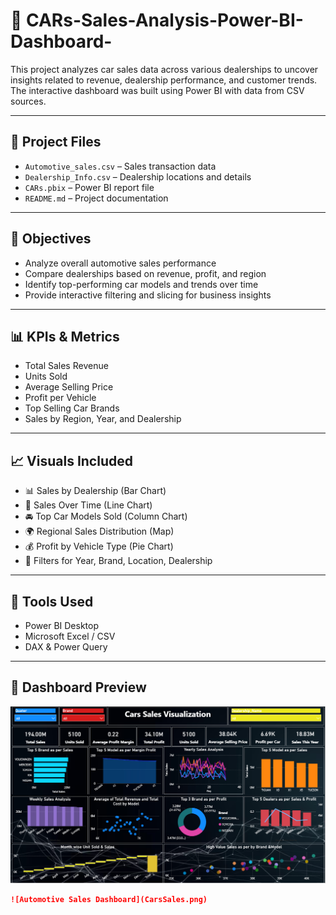 # 🚗 CARs-Sales-Analysis-Power-BI-Dashboard-

This project analyzes car sales data across various dealerships to uncover insights related to revenue, dealership performance, and customer trends. The interactive dashboard was built using Power BI with data from CSV sources.

---

## 📁 Project Files

- `Automotive_sales.csv` – Sales transaction data  
- `Dealership_Info.csv` – Dealership locations and details  
- `CARs.pbix` – Power BI report file  
- `README.md` – Project documentation  

---

## 🎯 Objectives

- Analyze overall automotive sales performance  
- Compare dealerships based on revenue, profit, and region  
- Identify top-performing car models and trends over time  
- Provide interactive filtering and slicing for business insights  

---

## 📊 KPIs & Metrics

- Total Sales Revenue  
- Units Sold  
- Average Selling Price  
- Profit per Vehicle  
- Top Selling Car Brands  
- Sales by Region, Year, and Dealership  

---

## 📈 Visuals Included

- 📊 Sales by Dealership (Bar Chart)  
- 📆 Sales Over Time (Line Chart)  
- 🚘 Top Car Models Sold (Column Chart)  
- 🌍 Regional Sales Distribution (Map)  
- 💰 Profit by Vehicle Type (Pie Chart)  
- 🧭 Filters for Year, Brand, Location, Dealership  

---

## 🔧 Tools Used

- Power BI Desktop  
- Microsoft Excel / CSV  
- DAX & Power Query  

---

## 📸 Dashboard Preview
![Dashboard Overview](https://github.com/Jatin-Chaurawar/CARs-Sales-Analysis-Power-BI-Dashboard-/blob/main/carsSales.png)

```markdown
![Automotive Sales Dashboard](CarsSales.png)
